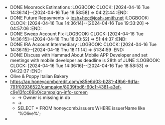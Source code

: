 - DONE Moonrock Estimations
  :LOGBOOK:
  CLOCK: [2024-04-16 Tue 14:36:14]--[2024-04-16 Tue 18:58:58] =>  04:22:44
  :END:
- DONE Future Repayments -> josh+hcc@josh-smith.net
  :LOGBOOK:
  CLOCK: [2024-04-16 Tue 14:36:14]--[2024-04-16 Tue 19:33:20] =>  04:57:06
  :END:
- DONE Sweep Account Fix
  :LOGBOOK:
  CLOCK: [2024-04-16 Tue 14:36:15]--[2024-04-18 Thu 18:20:52] =>  51:44:37
  :END:
- DONE IRA Account Intermediary
  :LOGBOOK:
  CLOCK: [2024-04-16 Tue 14:36:15]--[2024-04-18 Thu 18:11:14] =>  51:34:59
  :END:
- DONE Discuss with Hammad About Mobile APP Developer and set meetings with mobile developer as deadline is 28th of JUNE
  :LOGBOOK:
  CLOCK: [2024-04-16 Tue 14:36:16]--[2024-04-16 Tue 18:58:53] =>  04:22:37
  :END:
- Olive & Poppy Italian Bakery
- https://ap.honeycombcredit.com/e85e6d03-b281-49b6-9d1a-791f03936522/campaign/8039fbd6-60c1-4381-a3ef-c9e13fcc69b0/campaign-info-screen
	- -> Owner is missing in db
	- ->
	- SELECT 
	      *
	  FROM
	      honeycomb.issuers
	  WHERE
	      issuerName like '%Olive%';
-